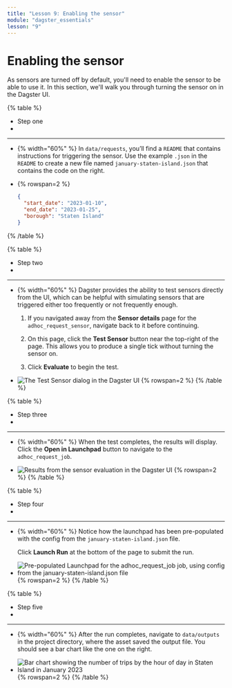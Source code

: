 ```yaml
---
title: "Lesson 9: Enabling the sensor"
module: "dagster_essentials"
lesson: "9"
---
```


# Enabling the sensor

As sensors are turned off by default, you'll need to enable the sensor to be able to use it. In this section, we'll walk you through turning the sensor on in the Dagster UI.

{% table %}
* Step one
*
---
* {% width="60%" %}
   In `data/requests`, you’ll find a `README` that contains instructions for triggering the sensor. Use the example `.json` in the `README` to create a new file named `january-staten-island.json` that contains the code on the right.

* {% rowspan=2 %}
  ```json
  {
    "start_date": "2023-01-10",
    "end_date": "2023-01-25",
    "borough": "Staten Island"
  }
  ```
{% /table %}

{% table %}
* Step two
*
---
* {% width="60%" %}
  Dagster provides the ability to test sensors directly from the UI, which can be helpful with simulating sensors that are triggered either too frequently or not frequently enough.

  1. If you navigated away from the **Sensor details** page for the `adhoc_request_sensor`, navigate back to it before continuing.

  2. On this page, click the **Test Sensor** button near the top-right of the page. This allows you to produce a single tick without turning the sensor on. 

  3. Click **Evaluate** to begin the test.

* ![The Test Sensor dialog in the Dagster UI](/images/dagster-essentials/lesson-9/ui-test-sensor-dialog.png) {% rowspan=2 %}
{% /table %}

{% table %}
* Step three
*
---
* {% width="60%" %}
   When the test completes, the results will display. Click the **Open in Launchpad** button to navigate to the `adhoc_request_job`.

* ![Results from the sensor evaluation in the Dagster UI](/images/dagster-essentials/lesson-9/ui-sensor-evaluation-results.png) {% rowspan=2 %}
{% /table %}

{% table %}
* Step four
*
---
* {% width="60%" %}
  Notice how the launchpad has been pre-populated with the config from the `january-staten-island.json` file. 

  Click **Launch Run** at the bottom of the page to submit the run.

* ![Pre-populated Launchpad for the adhoc_request_job job, using config from the january-staten-island.json file](/images/dagster-essentials/lesson-9/ui-launchpad.png) {% rowspan=2 %}
{% /table %}

{% table %}
* Step five
*
---
* {% width="60%" %}
  After the run completes, navigate to `data/outputs` in the project directory, where the asset saved the output file. You should see a bar chart like the one on the right.

* ![Bar chart showing the number of trips by the hour of day in Staten Island in January 2023](/images/dagster-essentials/lesson-9/trips-graph.png) {% rowspan=2 %}
{% /table %}